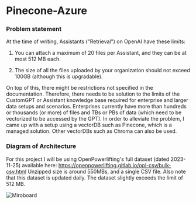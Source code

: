 # Pinecone-Azure

### Problem statement
At the time of writing, Assistants ("Retrieval") on OpenAI have these limits: 

1. You can attach a maximum of 20 files per Assistant, and they can be at most 512 MB each. 

2. The size of all the files uploaded by your organization should not exceed 100GB (although this is upgradable).

On top of this, there might be restrictions not specified in the documentation.  Therefore, there needs to be solution to the limits of the CustomGPT or Assistant knowledge base required for enterprise and larger data setups and scenarios. Enterprises currently have more than hundreds or thousands (or more) of files and TBs or PBs of data (which need to be vectorized to be accessed by the GPT). In order to alleviate the problem, I came up with a setup using a vectorDB such as Pinecone, which is a managed solution. Other vectorDBs such as Chroma can also be used. 

### Diagram of Architecture

For this project I will be using OpenPowerlifting's full dataset (dated 2023-11-25) available here: https://openpowerlifting.gitlab.io/opl-csv/bulk-csv.html
Unzipped size is around 550MBs, and a single CSV file. Also note that this dataset is updated daily. The dataset slightly exceeds the limit of 512 MB.

![Miroboard](https://github.com/zmkarakas/Pinecone-Azure/assets/50174304/850fa03b-c64e-4746-aef9-1e1008d66594)


